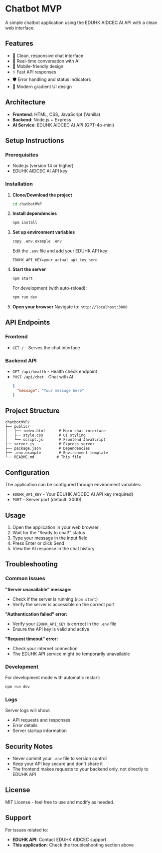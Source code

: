 # Chatbot MVP

A simple chatbot application using the EDUHK AIDCEC AI API with a clean web interface.

## Features

- 🤖 Clean, responsive chat interface
- 🔄 Real-time conversation with AI
- 📱 Mobile-friendly design
- ⚡ Fast API responses
- 🛡️ Error handling and status indicators
- 🎨 Modern gradient UI design

## Architecture

- **Frontend**: HTML, CSS, JavaScript (Vanilla)
- **Backend**: Node.js + Express
- **AI Service**: EDUHK AIDCEC AI API (GPT-4o-mini)

## Setup Instructions

### Prerequisites

- Node.js (version 14 or higher)
- EDUHK AIDCEC AI API key

### Installation

1. **Clone/Download the project**
   ```bash
   cd chatbotMVP
   ```

2. **Install dependencies**
   ```bash
   npm install
   ```

3. **Set up environment variables**
   ```bash
   copy .env.example .env
   ```
   
   Edit the `.env` file and add your EDUHK API key:
   ```
   EDUHK_API_KEY=your_actual_api_key_here
   ```

4. **Start the server**
   ```bash
   npm start
   ```
   
   For development (with auto-reload):
   ```bash
   npm run dev
   ```

5. **Open your browser**
   Navigate to: `http://localhost:3000`

## API Endpoints

### Frontend
- `GET /` - Serves the chat interface

### Backend API
- `GET /api/health` - Health check endpoint
- `POST /api/chat` - Chat with AI
  ```json
  {
    "message": "Your message here"
  }
  ```

## Project Structure

```
chatbotMVP/
├── public/
│   ├── index.html      # Main chat interface
│   ├── style.css       # UI styling
│   └── script.js       # Frontend JavaScript
├── server.js           # Express server
├── package.json        # Dependencies
├── .env.example        # Environment template
└── README.md          # This file
```

## Configuration

The application can be configured through environment variables:

- `EDUHK_API_KEY` - Your EDUHK AIDCEC AI API key (required)
- `PORT` - Server port (default: 3000)

## Usage

1. Open the application in your web browser
2. Wait for the "Ready to chat!" status
3. Type your message in the input field
4. Press Enter or click Send
5. View the AI response in the chat history

## Troubleshooting

### Common Issues

**"Server unavailable" message:**
- Check if the server is running (`npm start`)
- Verify the server is accessible on the correct port

**"Authentication failed" error:**
- Verify your `EDUHK_API_KEY` is correct in the `.env` file
- Ensure the API key is valid and active

**"Request timeout" error:**
- Check your internet connection
- The EDUHK API service might be temporarily unavailable

### Development

For development mode with automatic restart:
```bash
npm run dev
```

### Logs

Server logs will show:
- API requests and responses
- Error details
- Server startup information

## Security Notes

- Never commit your `.env` file to version control
- Keep your API key secure and don't share it
- The frontend makes requests to your backend only, not directly to EDUHK API

## License

MIT License - feel free to use and modify as needed.

## Support

For issues related to:
- **EDUHK API**: Contact EDUHK AIDCEC support
- **This application**: Check the troubleshooting section above